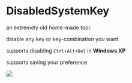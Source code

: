 # DisabledSystemKey

an extremely old home-made tool.

disable any key or key-combination you want.

supports disabling `Ctrl+Alt+Del` in **Windows XP**

supports saving your preference

![][1]

[1]: http://q0lc7q.bay.livefilestore.com/y1pwWXOliL8WlvVXA487EokPprmpW0EFTy2aNWkkL3SXYSsWfWdAqyEQzEjZgtcO_C2GDPKZkl7DW6VheiDLvcaW688xkauZjw5/dsk.png
